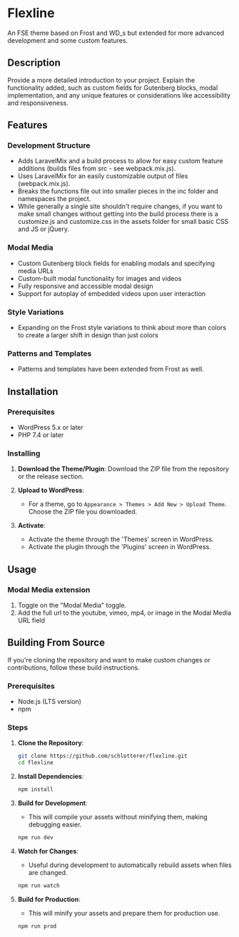 
# Flexline
An FSE theme based on Frost and WD_s but extended for more advanced development and some custom features.

## Description
Provide a more detailed introduction to your project. Explain the functionality added, such as custom fields for Gutenberg blocks, modal implementation, and any unique features or considerations like accessibility and responsiveness.

## Features
### Development Structure
- Adds LaravelMix and a build process to allow for easy custom feature additions (builds files from src - see webpack.mix.js). 
- Uses LaravelMix for an easily customizable output of files (webpack.mix.js).
- Breaks the functions file out into smaller pieces in the inc folder and namespaces the project.
- While generally a single site shouldn't require changes, if you want to make small changes without getting into the build process there is a customize.js and customize.css in the assets folder for small basic CSS and JS or jQuery.
### Modal Media
- Custom Gutenberg block fields for enabling modals and specifying media URLs
- Custom-built modal functionality for images and videos
- Fully responsive and accessible modal design
- Support for autoplay of embedded videos upon user interaction
### Style Variations
- Expanding on the Frost style variations to think about more than colors to create a larger shift in design than just colors
### Patterns and Templates
- Patterns and templates have been extended from Frost as well.

## Installation

### Prerequisites

- WordPress 5.x or later
- PHP 7.4 or later

### Installing

1. **Download the Theme/Plugin**: Download the ZIP file from the repository or the release section.
   
2. **Upload to WordPress**:
   - For a theme, go to `Appearance > Themes > Add New > Upload Theme`. Choose the ZIP file you downloaded.
   
3. **Activate**:
   - Activate the theme through the 'Themes' screen in WordPress.
   - Activate the plugin through the 'Plugins' screen in WordPress.

## Usage
### Modal Media extension
1. Toggle on the "Modal Media" toggle.
2. Add the full url to the youtube, vimeo, mp4, or image in the Modal Media URL field

## Building From Source

If you're cloning the repository and want to make custom changes or contributions, follow these build instructions.

### Prerequisites

- Node.js (LTS version)
- npm

### Steps

1. **Clone the Repository**:
   ```bash
   git clone https://github.com/schlotterer/flexline.git
   cd flexline
   ```

2. **Install Dependencies**:
   ```bash
   npm install
   ```

3. **Build for Development**:
   - This will compile your assets without minifying them, making debugging easier.
   ```bash
   npm run dev
   ```

4. **Watch for Changes**:
   - Useful during development to automatically rebuild assets when files are changed.
   ```bash
   npm run watch
   ```

5. **Build for Production**:
   - This will minify your assets and prepare them for production use.
   ```bash
   npm run prod
   ```
